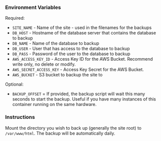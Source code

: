 ### Environment Variables

Required:
* `SITE_NAME` - Name of the site - used in the filenames for the backups
* `DB_HOST` - Hostname of the database server that contains the database to backup
* `DB_NAME` - Name of the database to backup
* `DB_USER` - User that has access to the database to backup
* `DB_PASS` - Password of the user to the database to backup
* `AWS_ACCESS_KEY_ID` - Access Key ID for the AWS Bucket. Recommend write only, no delete or modify. 
* `AWS_SECRET_ACCESS_KEY` - Access Key Secret for the AWS Bucket.
* `AWS_BUCKET` - S3 bucket to backup the site to

Optional:
* `BACKUP_OFFSET` = If provided, the backup script will wait this many seconds to start the backup. Useful if you have 
many instances of this container running on the same hardware. 

### Instructions
Mount the directory you wish to back up (generally the site root) to `/var/www/html`. The backup will be automatically
daily.
